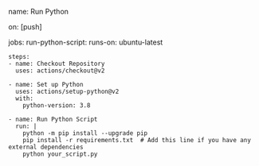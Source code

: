 name: Run Python 

on: [push]

jobs:
  run-python-script:
    runs-on: ubuntu-latest

    steps:
    - name: Checkout Repository
      uses: actions/checkout@v2

    - name: Set up Python
      uses: actions/setup-python@v2
      with:
        python-version: 3.8

    - name: Run Python Script
      run: |
        python -m pip install --upgrade pip
        pip install -r requirements.txt  # Add this line if you have any external dependencies
        python your_script.py
